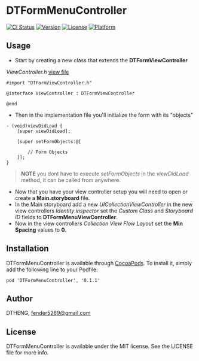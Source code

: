 # DTFormMenuController

[![CI Status](http://img.shields.io/travis/DTHENG/DTFormMenuController.svg?style=flat)](https://travis-ci.org/DTHENG/DTFormMenuController)
[![Version](https://img.shields.io/cocoapods/v/DTFormMenuController.svg?style=flat)](http://cocoadocs.org/docsets/DTFormMenuController)
[![License](https://img.shields.io/cocoapods/l/DTFormMenuController.svg?style=flat)](http://cocoadocs.org/docsets/DTFormMenuController)
[![Platform](https://img.shields.io/cocoapods/p/DTFormMenuController.svg?style=flat)](http://cocoadocs.org/docsets/DTFormMenuController)

## Usage

- Start by creating a new class that extends the __DTFormViewController__

_ViewController.h_ [view file](DTFormMenuControllerExampleApp/DTFormMenuControllerExampleApp/ViewController.h)
```obj-c
#import "DTFormViewController.h"

@interface ViewController : DTFormViewController

@end
```
- Then in the implementation file you'll initialize the form with its "objects"
```obj-c
- (void)viewDidLoad {
	[super viewDidLoad];
	
	[super setFormObjects:@[
		
		// Form Objects
	]];
}
```
> __NOTE__ you dont have to execute _setFormObjects_ in the _viewDidLoad_ method, it can be called from anywhere.

- Now that you have your view controller setup you will need to open or create a __Main.storyboard__ file.
- In the Main storyboard add a new _UICollectionViewController_ in the new view controllers _Identity inspector_ set the _Custom Class_ and _Storyboard ID_ fields to __DTFormMenuViewController__.
- Now in the view controllers _Collection View Flow Layout_ set the __Min Spacing__ values to __0__.

## Installation

DTFormMenuController is available through [CocoaPods](http://cocoapods.org). To install
it, simply add the following line to your Podfile:

    pod 'DTFormMenuController', '0.1.1'

## Author

DTHENG, fender5289@gmail.com

## License

DTFormMenuController is available under the MIT license. See the LICENSE file for more info.

